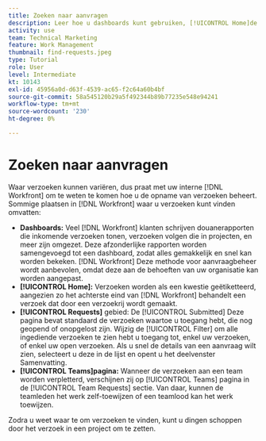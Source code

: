 ```yaml
---
title: Zoeken naar aanvragen
description: Leer hoe u dashboards kunt gebruiken, [!UICONTROL Home]de [!UICONTROL Requests] en de [!UICONTROL Teams] pagina om inkomende verzoeken te vinden die door een verzoekrij worden gemaakt.
activity: use
team: Technical Marketing
feature: Work Management
thumbnail: find-requests.jpeg
type: Tutorial
role: User
level: Intermediate
kt: 10143
exl-id: 45956a0d-d63f-4539-ac65-f2c64a60b4bf
source-git-commit: 58a545120b29a5f492344b89b77235e548e94241
workflow-type: tm+mt
source-wordcount: '230'
ht-degree: 0%

---
```


# Zoeken naar aanvragen

Waar verzoeken kunnen variëren, dus praat met uw interne [!DNL  Workfront] om te weten te komen hoe u de opname van verzoeken beheert. Sommige plaatsen in [!DNL Workfront] waar u verzoeken kunt vinden omvatten:

* **Dashboards:** Veel [!DNL Workfront] klanten schrijven douanerapporten die inkomende verzoeken tonen, verzoeken volgen die in projecten, en meer zijn omgezet. Deze afzonderlijke rapporten worden samengevoegd tot een dashboard, zodat alles gemakkelijk en snel kan worden bekeken. [!DNL Workfront] Deze methode voor aanvraagbeheer wordt aanbevolen, omdat deze aan de behoeften van uw organisatie kan worden aangepast.
* **[!UICONTROL Home]:** Verzoeken worden als een kwestie geëtiketteerd, aangezien zo het achterste eind van [!DNL Workfront] behandelt een verzoek dat door een verzoekrij wordt gemaakt.
* **[!UICONTROL Requests]** gebied: De [!UICONTROL Submitted] Deze pagina bevat standaard de verzoeken waartoe u toegang hebt, die nog geopend of onopgelost zijn. Wijzig de [!UICONTROL Filter] om alle ingediende verzoeken te zien hebt u toegang tot, enkel uw verzoeken, of enkel uw open verzoeken. Als u snel de details van een aanvraag wilt zien, selecteert u deze in de lijst en opent u het deelvenster Samenvatting.
* **[!UICONTROL Teams]pagina:** Wanneer de verzoeken aan een team worden verpletterd, verschijnen zij op [!UICONTROL Teams] pagina in de [!UICONTROL Team Requests] sectie. Van daar, kunnen de teamleden het werk zelf-toewijzen of een teamlood kan het werk toewijzen.

Zodra u weet waar te om verzoeken te vinden, kunt u dingen schoppen door het verzoek in een project om te zetten.
